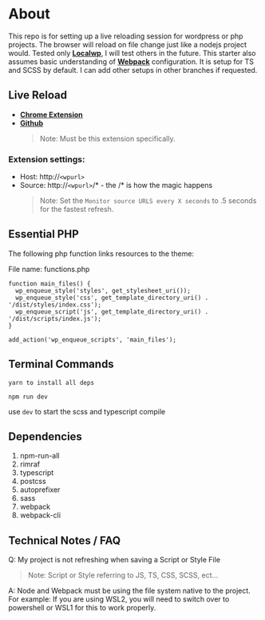 # About

This repo is for setting up a live reloading session for wordpress or php projects. The browser will reload on file change just like a nodejs project would. Tested only [**Localwp**](https://localwp.com/), I will test others in the future. This starter also assumes basic understanding of [**Webpack**](https://webpack.js.org/) configuration. It is setup for TS and SCSS by default. I can add other setups in other branches if requested.

## Live Reload

- [**Chrome Extension**](https://chrome.google.com/webstore/detail/live-reload/jcejoncdonagmfohjcdgohnmecaipidc)
- [**Github**](https://github.com/blaise-io/live-reload#readme)
  > Note: Must be this extension specifically.

### Extension settings:

- Host: http://`<wpurl>`
- Source: http://`<wpurl>`/\* - the /\* is how the magic happens
  > Note: Set the `Monitor source URLS every X seconds` to .5 seconds for the fastest refresh.

## Essential PHP

The following php function links resources to the theme:

File name: functions.php

```
function main_files() {
  wp_enqueue_style('styles', get_stylesheet_uri());
  wp_enqueue_style('css', get_template_directory_uri() . '/dist/styles/index.css');
  wp_enqueue_script('js', get_template_directory_uri() . '/dist/scripts/index.js');
}

add_action('wp_enqueue_scripts', 'main_files');
```

## Terminal Commands

```
yarn to install all deps

npm run dev
```

use `dev` to start the scss and typescript compile

## Dependencies

<ol>
  <li>npm-run-all</li>
  <li>rimraf</li>
  <li>typescript</li>
  <li>postcss</li>
  <li>autoprefixer</li>
  <li>sass</li>
  <li>webpack</li>
  <li>webpack-cli</li>
</ol>

## Technical Notes / FAQ

Q: My project is not refreshing when saving a Script or Style File

> Note: Script or Style referring to JS, TS, CSS, SCSS, ect...

A: Node and Webpack must be using the file system native to the project. For example: If you are using WSL2, you will need to switch over to powershell or WSL1 for this to work properly.
